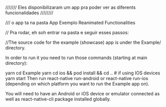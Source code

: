 /////// Eles disponibilizaram um app pra poder ver as diferents funcionalidades ////////


/// o app ta na pasta App Exemplo Reanimated Functionalities

// Pra rodar, eh soh entrar na pasta e seguir esses  passos:

//The source code for the example (showcase) app is under the Example/ directory.

In order to run it you need to run those commands (starting at main directory):

  yarn
  cd Example
  yarn
  cd ios && pod install && cd .. # if using IOS devices
  yarn start
Then run react-native run-android or react-native run-ios (depending on which platform you want to run the Example app on).

You will need to have an Android or iOS device or emulator connected as well as react-native-cli package installed globally.